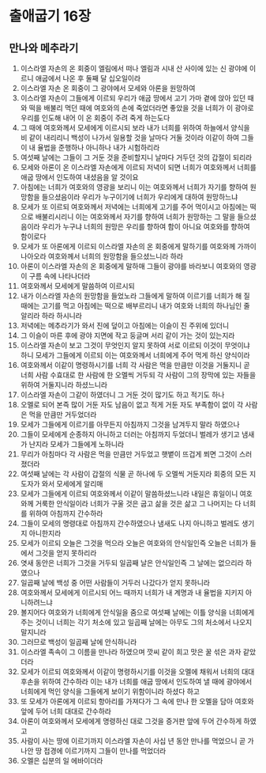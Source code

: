 # 출애굽기 16장

## 만나와 메추라기
1. 이스라엘 자손의 온 회중이 엘림에서 떠나 엘림과 시내 산 사이에 있는 신 광야에 이르니 애굽에서 나온 후 둘째 달 십오일이라
2. 이스라엘 자손 온 회중이 그 광야에서 모세와 아론을 원망하여
3. 이스라엘 자손이 그들에게 이르되 우리가 애굽 땅에서 고기 가마 곁에 앉아 있던 때와 떡을 배불리 먹던 때에 여호와의 손에 죽었더라면 좋았을 것을 너희가 이 광야로 우리를 인도해 내어 이 온 회중이 주려 죽게 하는도다
4. 그 때에 여호와께서 모세에게 이르시되 보라 내가 너희를 위하여 하늘에서 양식을 비 같이 내리리니 백성이 나가서 일용할 것을 날마다 거둘 것이라 이같이 하여 그들이 내 율법을 준행하나 아니하나 내가 시험하리라
5. 여섯째 날에는 그들이 그 거둔 것을 준비할지니 날마다 거두던 것의 갑절이 되리라
6. 모세와 아론이 온 이스라엘 자손에게 이르되 저녁이 되면 너희가 여호와께서 너희를 애굽 땅에서 인도하여 내셨음을 알 것이요
7. 아침에는 너희가 여호와의 영광을 보리니 이는 여호와께서 너희가 자기를 향하여 원망함을 들으셨음이라 우리가 누구이기에 너희가 우리에게 대하여 원망하느냐
8. 모세가 또 이르되 여호와께서 저녁에는 너희에게 고기를 주어 먹이시고 아침에는 떡으로 배불리시리니 이는 여호와께서 자기를 향하여 너희가 원망하는 그 말을 들으셨음이라 우리가 누구냐 너희의 원망은 우리를 향하여 함이 아니요 여호와를 향하여 함이로다
9. 모세가 또 아론에게 이르되 이스라엘 자손의 온 회중에게 말하기를 여호와께 가까이 나아오라 여호와께서 너희의 원망함을 들으셨느니라 하라
10. 아론이 이스라엘 자손의 온 회중에게 말하매 그들이 광야를 바라보니 여호와의 영광이 구름 속에 나타나더라
11. 여호와께서 모세에게 말씀하여 이르시되
12. 내가 이스라엘 자손의 원망함을 들었노라 그들에게 말하여 이르기를 너희가 해 질 때에는 고기를 먹고 아침에는 떡으로 배부르리니 내가 여호와 너희의 하나님인 줄 알리라 하라 하시니라
13. 저녁에는 메추라기가 와서 진에 덮이고 아침에는 이슬이 진 주위에 있더니
14. 그 이슬이 마른 후에 광야 지면에 작고 둥글며 서리 같이 가는 것이 있는지라
15. 이스라엘 자손이 보고 그것이 무엇인지 알지 못하여 서로 이르되 이것이 무엇이냐 하니 모세가 그들에게 이르되 이는 여호와께서 너희에게 주어 먹게 하신 양식이라
16. 여호와께서 이같이 명령하시기를 너희 각 사람은 먹을 만큼만 이것을 거둘지니 곧 너희 사람 수효대로 한 사람에 한 오멜씩 거두되 각 사람이 그의 장막에 있는 자들을 위하여 거둘지니라 하셨느니라
17. 이스라엘 자손이 그같이 하였더니 그 거둔 것이 많기도 하고 적기도 하나
18. 오멜로 되어 본즉 많이 거둔 자도 남음이 없고 적게 거둔 자도 부족함이 없이 각 사람은 먹을 만큼만 거두었더라
19. 모세가 그들에게 이르기를 아무든지 아침까지 그것을 남겨두지 말라 하였으나
20. 그들이 모세에게 순종하지 아니하고 더러는 아침까지 두었더니 벌레가 생기고 냄새가 난지라 모세가 그들에게 노하니라
21. 무리가 아침마다 각 사람은 먹을 만큼만 거두었고 햇볕이 뜨겁게 쬐면 그것이 스러졌더라
22. 여섯째 날에는 각 사람이 갑절의 식물 곧 하나에 두 오멜씩 거둔지라 회중의 모든 지도자가 와서 모세에게 알리매
23. 모세가 그들에게 이르되 여호와께서 이같이 말씀하셨느니라 내일은 휴일이니 여호와께 거룩한 안식일이라 너희가 구울 것은 굽고 삶을 것은 삶고 그 나머지는 다 너희를 위하여 아침까지 간수하라
24. 그들이 모세의 명령대로 아침까지 간수하였으나 냄새도 나지 아니하고 벌레도 생기지 아니한지라
25. 모세가 이르되 오늘은 그것을 먹으라 오늘은 여호와의 안식일인즉 오늘은 너희가 들에서 그것을 얻지 못하리라
26. 엿새 동안은 너희가 그것을 거두되 일곱째 날은 안식일인즉 그 날에는 없으리라 하였으나
27. 일곱째 날에 백성 중 어떤 사람들이 거두러 나갔다가 얻지 못하니라
28. 여호와께서 모세에게 이르시되 어느 때까지 너희가 내 계명과 내 율법을 지키지 아니하려느냐
29. 볼지어다 여호와가 너희에게 안식일을 줌으로 여섯째 날에는 이틀 양식을 너희에게 주는 것이니 너희는 각기 처소에 있고 일곱째 날에는 아무도 그의 처소에서 나오지 말지니라
30. 그러므로 백성이 일곱째 날에 안식하니라
31. 이스라엘 족속이 그 이름을 만나라 하였으며 깟씨 같이 희고 맛은 꿀 섞은 과자 같았더라
32. 모세가 이르되 여호와께서 이같이 명령하시기를 이것을 오멜에 채워서 너희의 대대 후손을 위하여 간수하라 이는 내가 너희를 애굽 땅에서 인도하여 낼 때에 광야에서 너희에게 먹인 양식을 그들에게 보이기 위함이니라 하셨다 하고
33. 또 모세가 아론에게 이르되 항아리를 가져다가 그 속에 만나 한 오멜을 담아 여호와 앞에 두어 너희 대대로 간수하라
34. 아론이 여호와께서 모세에게 명령하신 대로 그것을 증거판 앞에 두어 간수하게 하였고
35. 사람이 사는 땅에 이르기까지 이스라엘 자손이 사십 년 동안 만나를 먹었으니 곧 가나안 땅 접경에 이르기까지 그들이 만나를 먹었더라
36. 오멜은 십분의 일 에바이더라